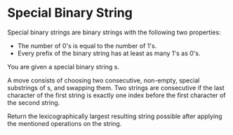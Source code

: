 # Special Binary String

Special binary strings are binary strings with the following two properties:

- The number of 0's is equal to the number of 1's.
- Every prefix of the binary string has at least as many 1's as 0's.

You are given a special binary string s.

A move consists of choosing two consecutive, non-empty, special substrings of s, and swapping them. Two strings are consecutive if the last character of the first string is exactly one index before the first character of the second string.

Return the lexicographically largest resulting string possible after applying the mentioned operations on the string.

